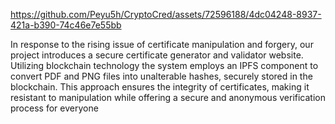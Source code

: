 
https://github.com/Peyu5h/CryptoCred/assets/72596188/4dc04248-8937-421a-b390-74c46e7e55bb

In response to the rising issue of certificate manipulation and forgery, our project introduces a secure certificate generator and validator website. Utilizing blockchain technology the system employs an IPFS component to convert PDF and PNG files into unalterable hashes, securely stored in the blockchain. This approach ensures the integrity of certificates, making it resistant to manipulation while offering a secure and anonymous verification process for everyone
